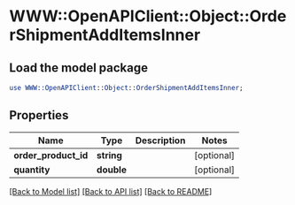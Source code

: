 # WWW::OpenAPIClient::Object::OrderShipmentAddItemsInner

## Load the model package
```perl
use WWW::OpenAPIClient::Object::OrderShipmentAddItemsInner;
```

## Properties
Name | Type | Description | Notes
------------ | ------------- | ------------- | -------------
**order_product_id** | **string** |  | [optional] 
**quantity** | **double** |  | [optional] 

[[Back to Model list]](../README.md#documentation-for-models) [[Back to API list]](../README.md#documentation-for-api-endpoints) [[Back to README]](../README.md)


